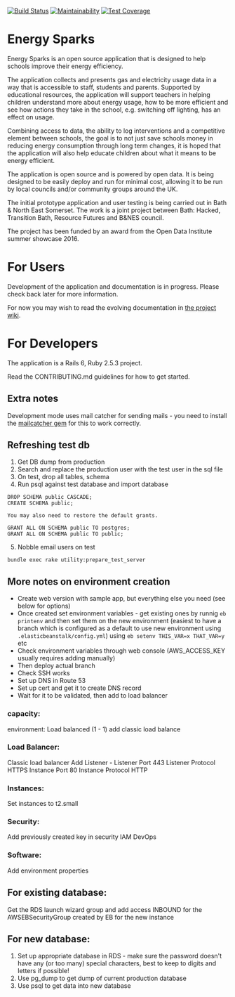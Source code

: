 [![Build Status](https://travis-ci.org/BathHacked/energy-sparks.svg?branch=master)](https://travis-ci.org/BathHacked/energy-sparks)
[![Maintainability](https://api.codeclimate.com/v1/badges/1d4f9219bfa9e5848154/maintainability)](https://codeclimate.com/github/BathHacked/energy-sparks/maintainability)
[![Test Coverage](https://api.codeclimate.com/v1/badges/1d4f9219bfa9e5848154/test_coverage)](https://codeclimate.com/github/BathHacked/energy-sparks/test_coverage)



# Energy Sparks

Energy Sparks is an open source application that is designed to help schools improve their energy efficiency.

The application collects and presents gas and electricity usage data in a way that is accessible to staff, students and parents. Supported by educational resources, the application will support teachers in helping children understand more about energy usage, how to be more efficient and see how actions they take in the school, e.g. switching off lighting, has an effect on usage.

Combining access to data, the ability to log interventions and a competitive element between schools, the goal is to not just save schools money in reducing energy consumption through long term changes, it is hoped that the application will also help educate children about what it means to be energy efficient.

The application is open source and is powered by open data. It is being designed to be easily deploy and run for minimal cost, allowing it to be run by local councils and/or community groups around the UK.

The initial prototype application and user testing is being carried out in Bath & North East Somerset. The work is a joint project between Bath: Hacked, Transition Bath, Resource Futures and B&NES council.

The project has been funded by an award from the Open Data Institute summer showcase 2016.

# For Users

Development of the application and documentation is in progress. Please check back later for more information.

For now you may wish to read the evolving documentation in [the project wiki](https://github.com/BathHacked/energy-sparks/wiki).

# For Developers

The application is a Rails 6, Ruby 2.5.3 project.

Read the CONTRIBUTING.md guidelines for how to get started.

## Extra notes

Development mode uses mail catcher for sending mails - you need to install the [mailcatcher gem](https://github.com/sj26/mailcatcher) for this to work correctly.

## Refreshing test db

1) Get DB dump from production
2) Search and replace the production user with the test user in the sql file
3) On test, drop all tables, schema
4) Run psql against test database and import database

```
DROP SCHEMA public CASCADE;
CREATE SCHEMA public;

You may also need to restore the default grants.

GRANT ALL ON SCHEMA public TO postgres;
GRANT ALL ON SCHEMA public TO public;
```
5) Nobble email users on test
```
bundle exec rake utility:prepare_test_server
```

## More notes on environment creation

* Create web version with sample app, but everything else you need (see below for options)
* Once created set environment variables - get existing ones by runnig ```eb printenv``` and then set them on the new environment (easiest to have a branch which is configured as a default to use new environment using ```.elasticbeanstalk/config.yml```) using ```eb setenv THIS_VAR=x THAT_VAR=y``` etc
* Check environment variables through web console (AWS_ACCESS_KEY usually requires adding manually)
* Then deploy actual branch
* Check SSH works
* Set up DNS in Route 53
* Set up cert and get it to create DNS record
* Wait for it to be validated, then add to load balancer

### capacity:

environment: Load balanced (1 - 1)
 add classic load balance

### Load Balancer:

Classic load balancer
Add Listener - Listener Port 443
               Listener Protocol HTTPS
               Instance Port 80
               Instance Protocol HTTP

### Instances:

Set instances to t2.small

### Security:

Add previously created key in security
IAM DevOps

### Software:

Add environment properties

## For existing database:

Get the RDS launch wizard group and add access INBOUND for the AWSEBSecurityGroup created by EB for the new instance

## For new database:

1) Set up appropriate database in RDS - make sure the password doesn't have any (or too many) special characters, best to keep to digits and letters if possible!
2) Use pg_dump to get dump of current production database
3) Use psql to get data into new database

